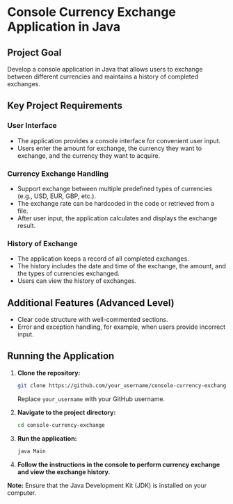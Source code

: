# Console Currency Exchange Application in Java

## Project Goal
Develop a console application in Java that allows users to exchange between different currencies and maintains a history of completed exchanges.

## Key Project Requirements

### User Interface
- The application provides a console interface for convenient user input.
- Users enter the amount for exchange, the currency they want to exchange, and the currency they want to acquire.

### Currency Exchange Handling
- Support exchange between multiple predefined types of currencies (e.g., USD, EUR, GBP, etc.).
- The exchange rate can be hardcoded in the code or retrieved from a file.
- After user input, the application calculates and displays the exchange result.

### History of Exchange
- The application keeps a record of all completed exchanges.
- The history includes the date and time of the exchange, the amount, and the types of currencies exchanged.
- Users can view the history of exchanges.

## Additional Features (Advanced Level)

- Clear code structure with well-commented sections.
- Error and exception handling, for example, when users provide incorrect input.

## Running the Application

1. **Clone the repository:**
   ```bash
   git clone https://github.com/your_username/console-currency-exchange.git
   ```
   Replace `your_username` with your GitHub username.

2. **Navigate to the project directory:**
   ```bash
   cd console-currency-exchange
   ```

3. **Run the application:**
   ```bash
   java Main
   ```

4. **Follow the instructions in the console to perform currency exchange and view the exchange history.**

**Note:** Ensure that the Java Development Kit (JDK) is installed on your computer.